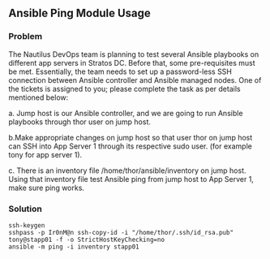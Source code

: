 ## Ansible Ping Module Usage

### Problem

The Nautilus DevOps team is planning to test several Ansible playbooks on different app servers in Stratos DC. Before
that, some pre-requisites must be met. Essentially, the team needs to set up a password-less SSH connection between
Ansible controller and Ansible managed nodes. One of the tickets is assigned to you; please complete the task as per
details mentioned below:

a. Jump host is our Ansible controller, and we are going to run Ansible playbooks through thor user on jump host.

b.Make appropriate changes on jump host so that user thor on jump host can SSH into App Server 1 through its respective
sudo user. (for example tony for app server 1).

c. There is an inventory file /home/thor/ansible/inventory on jump host. Using that inventory file test Ansible ping
from jump host to App Server 1, make sure ping works.

### Solution

```shell
ssh-keygen
sshpass -p Ir0nM@n ssh-copy-id -i "/home/thor/.ssh/id_rsa.pub" tony@stapp01 -f -o StrictHostKeyChecking=no
ansible -m ping -i inventory stapp01
```